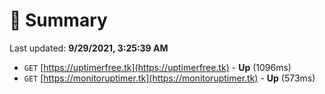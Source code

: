 # 📖 Summary
Last updated: **9/29/2021, 3:25:39 AM**

- `GET` [https://uptimerfree.tk](https://uptimerfree.tk) - **Up** (1096ms)
- `GET` [https://monitoruptimer.tk](https://monitoruptimer.tk) - **Up** (573ms)
